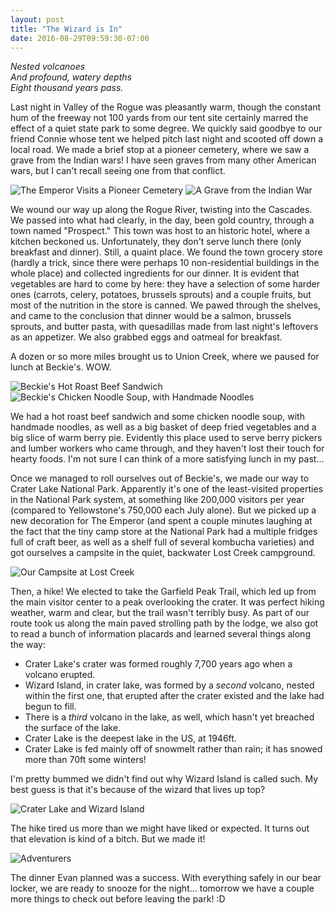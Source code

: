 ```yaml
---
layout: post
title: "The Wizard is In"
date: 2016-08-29T09:59:30-07:00
---
```


<i>Nested volcanoes<br/>
And profound, watery depths<br/>
Eight thousand years pass.</i>

Last night in Valley of the Rogue was pleasantly warm, though the constant hum of the freeway not 100 yards from our tent site certainly marred the effect of a quiet state park to some degree. We quickly said goodbye to our friend Connie whose tent we helped pitch last night and scooted off down a local road. We made a brief stop at a pioneer cemetery, where we saw a grave from the Indian wars! I have seen graves from many other American wars, but I can't recall seeing one from that conflict.

![The Emperor Visits a Pioneer Cemetery](https://lh3.googleusercontent.com/D8JnZ2ljQQwn0hOJngKpZq81cYc7QUtVj92Vj7YVuLdjupP-C1Hii_ZcOLWEXlZmSqocOlpPoRT9SCpxwsvx-m4lY_Z2k9QfREk7b22iiW05MDNfjb2o_nYYoPllooNR9KBXMfvvk6AWlpmwZBDBx0A-w57dP6JyTyS5kRlCMi5o-kmT52XFvivgywNpalDXfjNu4QI4smpJqb7Hy1p0732Nislpn1_1nx1hYMq8lpEJp-NlczgeB_XgFElKXkxmWhK68A-jc4bMk2i9BJqNe2KO1iafKZFvWi6DoUy0XAMGKyTEmuTOOKYyPa6SMF54Z6NPKmeWn84Scwse_VMtdF_dr7kjq4mq1onOSuzJJWfwKauS9AGoiCZAOKw1Vi1PEYvmjPV85tvNYsQ1Cf7hehM-gdvP65V92Kd7uZkZVLsgwoUWDJ2nOlRd9LPRbALdFxrAPtW5dscpOX0YJOspVqr_VXX1L-UzGOIReCelsFbl530AwvRGgPFik0P-SzLVziQjCkE-ZFQbsNiZJcsHDYX8In3thHzVzlADiDvvlWbmM-yTNH51qxFC44bYQhJ-GtoYVlz2pii7jzC7zfZf8ZzsimEtlgGx96U58y1olpZvxtyK9w=w1486-h842-no "The Emperor Visits a Pioneer Cemetery")
![A Grave from the Indian War](https://lh3.googleusercontent.com/uLjLLiPr05rMC-ta2sBKruG7EBqN6iy1ybfCH3ZdPv_zXaDqEQCl6lwdmNfqgWm2jRv0giPzFg_ofM6Kzd3qwlB3sPOni_oZvrc-HkLqmF7LgEJn22V6yZbprYzBpPhxTy0WITUsa4ufOD4A_TSyR8NEQmUv7EeArmzmysEsknRrTWVVgVPjz1bwzYGbMraKwNqfW6znKmmPWRuHc6oNLbUJYx506997npJNKC7CMPQdDZ2NGAj3s321hoZ-x8bjticePxSPKTltg9oifccrNn6826bYwmAzKXU_l6wuZE62ZZmQ42Ee1iddWRY_opDJ9H2krr7t_wzCN2mf9saLlYV5yV2W2jPeBFfdnvm5CmGX3A9bR3K_xAJm1ArAiOWs-SbQYhxhy3TBbH8Eqy65oKduhEFSahTdy6RYQVXN1UIkMscw5WNtRegB2-9yliSqyR5ZPyjUSnv0ME1bkLDTB4PWlhPn3Kvb8lff7Hy0F5fq1g3qZQhsL2Xd-5F6g1435TqxOFG-sAfYckK0S-ywEYOasvI8esBUcEHNn5wGmRYinCg9O0jbaQmo_2giALrz6HE75f7q8b9B1ezBIMogmBDfh3CSmA6BA4Zzvb_QX4MKhHh4LQ=w1486-h842-no "A Grave from the Indian War")

We wound our way up along the Rogue River, twisting into the Cascades. We passed into what had clearly, in the day, been gold country, through a town named "Prospect." This town was host to an historic hotel, where a kitchen beckoned us. Unfortunately, they don't serve lunch there (only breakfast and dinner). Still, a quaint place. We found the town grocery store (hardly a trick, since there were perhaps 10 non-residential buildings in the whole place) and collected ingredients for our dinner. It is evident that vegetables are hard to come by here: they have a selection of some harder ones (carrots, celery, potatoes, brussels sprouts) and a couple fruits, but most of the nutrition in the store is canned. We pawed through the shelves, and came to the conclusion that dinner would be a salmon, brussels sprouts, and butter pasta, with quesadillas made from last night's leftovers as an appetizer. We also grabbed eggs and oatmeal for breakfast.

A dozen or so more miles brought us to Union Creek, where we paused for lunch at Beckie's. WOW.

![Beckie's Hot Roast Beef Sandwich](https://lh3.googleusercontent.com/VXV1nK51t0rJ8eMbNkD3zbv9t_fdCndnQTY3Q8s_utUXZx2-sCWHdow3aStYEZWM5lgLehzenJZGQSCzN6UK0u5-0Kxtbwk9a4XoWsLpKbqZs_3Ciov5Uqdjo1Ut-kt4hyjkozqq1AXHK1-yb7sMocfUY3Lnx0C3gjT4ylcOFYl-IfMGL_sNB4g9cITui9PYPmQo5CY7xThFAKw0TaOD22ygRvgf8nxbDjP1l5YlshaDQwTJXOuqF18qZraHyabbohiOIwo_9dTeHx3teipFcPPvnaK-V1mHLkAG15VsS1_Xgnopb_a03GWvDjNkoeF-xcMMu6qM_bKJvUZrRO3V4ircP7MhYsI3dGhJK9sL0YF2r_ldtNethz9KY5CCMeVVGY-i5niHjoy_3DE5PTw0MhjYTneJXlFIg3NLYdAfp66D57G3Sge3IcV_sIFKvby4W4HfxJLXa0ogpAq6aDMRhtnOjw4HLl_Xr5WffH-Qj3IKElcE-BlzZ0VOU2PC0FByjQIL3j1_lzZwT4vdoaM7wIS45zgPk_2K650xBxbJXvIKQlC4EQZ3wocSciQ9Ch6pk-hQDFlg8h47X1DFlaMp9EDp9XPQGztvqgItqbwU3dIDlSnoMw=w1486-h842-no "Beckie's Hot Roast Beef Sandwich")
![Beckie's Chicken Noodle Soup, with Handmade Noodles](https://lh3.googleusercontent.com/iQsIqFK_wb7JuwNj53OwvU3PkuNY-qPd0uX4JS10qm7bouah3Oi4RavIOuW0fWLyDCOZQvGKhtYOtwSAocOfxdhmfXQqfEdl2nEytVXpm_ekIzDw4XHhBumFw1zov0P2JMUIcqUBnR2hMPraDOtx60tknWGUcmDRnfa369kR8I3Gkmm_U3d5DQNNccuxXRdg3QAswvyzUlz9PUvFbv_q_wXf9JjN1nK_RpQGpcIaPmBdd7GoBFrXsZ2y-65qikMRSGI9g8nDLqTx00spa2c1C-qAsL49dDMQTxAWasYeiFMNclCYrjVE27Ee1ri3Id6Wp89OF3cii6aEcKVds4X3wyaLHkece4cdkVwED6ruDQHM9pTXR5ulva1cFTDJb--um1kTFYwQ7iNF4eV7QUATmWngkyj5ppx7bUHgPhOqFwyXtkoFDqcwfKblxlq3RDbz0X81X9K1GQInCN6u_UNC9AqOFMdRND3VAwcV8OX-ePqAWtgTfDDf3HKwCw0AQeOt2deB7EC2KmufqQ2BQaDA0mWEPzlG3vSSjK1F8fuaS1RNlA0owRVkSfCcDn26o5t9ORG4Df9p6YhUvAM6FqxJ_-FZt6GNMAnpI7-SamwwnO7r02jlNg=w1486-h842-no "Beckie's Chicken Noodle Soup, with Handmade Noodles")

We had a hot roast beef sandwich and some chicken noodle soup, with handmade noodles, as well as a big basket of deep fried vegetables and a big slice of warm berry pie. Evidently this place used to serve berry pickers and lumber workers who came through, and they haven't lost their touch for hearty foods. I'm not sure I can think of a more satisfying lunch in my past...

Once we managed to roll ourselves out of Beckie's, we made our way to Crater Lake National Park. Apparently it's one of the least-visited properties in the National Park system, at something like 200,000 visitors per year (compared to Yellowstone's 750,000 each July alone). But we picked up a new decoration for The Emperor (and spent a couple minutes laughing at the fact that the tiny camp store at the National Park had a multiple fridges full of craft beer, as well as a shelf full of several kombucha varieties) and got ourselves a campsite in the quiet, backwater Lost Creek campground.

![Our Campsite at Lost Creek](https://lh3.googleusercontent.com/1vAZ0Q5LUqvfbGjMKJJcxfPPFHgxL6IqXh2lXpgjiNe0R8DcPxHIefyIYf_fbSn-k8X0RpLz4Sh-5NzUllgMaXll_FUtCajvSaAncrdPxvrYen9tmnaFM1MdKo8D3DIOnrYHFjC9caS1iUhbwChwSpTTRwYG_yqvykzsCMm8w7KLDCp7uofZVs2cLp007ynF-ji39swFtBnUTCCKk4XvBCimuA9yBcDxg9qO5y_VV9f9TYQJDk15Et02hOomKJ9h_Jg_n8RT50jSS_VC0paWONfWT-zDV_43y8QdBrYk4mEDKZAAKWuPEo4h_SC_mIAmnCHvcQiOIOg0eu3G9YFhvW37vIn-sSvnU2WxJLF3Xe6uCP7ee8_wJeZrJbFoNqy8Zin3khwoyH2vj3gusmZV_Iji2DJBMwDS3v1KlnzdALDhOgOgjeV8bRNWXZwSZVSRfVfwM2NVyBjDQVV0ZeYuGQxj0i2Y_PqUKMI0yOhJdp-1-uFM3TC1WuxyPcYJBreNEW9t3XjPHWznT3eT2IOB-wMDMVtiEkG_MOxgQHoBKr151suwFaxGd0Z_0n7IRQ9yGWYoaaJZeQnZJqwd3v1MVyB8MWk8J-7jdUogP9Jf1HiNUxCHPQ=w2508-h1420-no "Our Campsite at Lost Creek")

Then, a hike! We elected to take the Garfield Peak Trail, which led up from the main visitor center to a peak overlooking the crater. It was perfect hiking weather, warm and clear, but the trail wasn't terribly busy. As part of our route took us along the main paved strolling path by the lodge, we also got to read a bunch of information placards and learned several things along the way:

* Crater Lake's crater was formed roughly 7,700 years ago when a volcano erupted.
* Wizard Island, in crater lake, was formed by a <i>second</i> volcano, nested within the first one, that erupted after the crater existed and the lake had begun to fill.
* There is a <i>third</i> volcano in the lake, as well, which hasn't yet breached the surface of the lake.
* Crater Lake is the deepest lake in the US, at 1946ft.
* Crater Lake is fed mainly off of snowmelt rather than rain; it has snowed more than 70ft some winters!

I'm pretty bummed we didn't find out why Wizard Island is called such. My best guess is that it's because of the wizard that lives up top?

![Crater Lake and Wizard Island](https://lh3.googleusercontent.com/AEzzRNMdyz1y2cCeHtz72xarECY6za98V9v3ZXJXj4vkJtm6TyP9RjyLvlrqEV88_QWpX-ARFBj-R1y6Gd-hMGNRci-MbbjKUtmZOzAn42R7DwqY5VNTW-bvjnMZhNya-5gxvAxTDlD1_kgHR0XvgaAp6R0sIvToqXhm5ePak5M7bQnwty7jsxS8Exgam2sheP5-gj500PWUMKMhjgtJFlVOD5hKDynhFxO_K3z95HOA_OYS6olMlZNC9DcQc5XMEABIXEm5TLxJHPHnsEtY1Vh_uOtXywKb0PF1qqmuTefRTF23jjgfYAimRZNCS8ZQgV16WU7XfGnKJgIYih85WXdioKyguPPDKpCYUw78G9DZD8bzrj2kx8g9z3_kV6HCmxU83-4rz3h9XdYGb080oZrWjdBDXviw40PKXZs1qomRCiREORNT40ublVchj2zE6ysFwpFAaPdmBBZeGr7Bjnbll3l53iA9wKs3Xz_mqs-Kwf0JDhWxNnyyu3KEOpskMpl0NzBzxp6tITagMmLtJ5GcKxoRkzOXq_8iyCFJwurRkVa870jO3k7l9jjODOJ0ORvoaq6uIf9n-yXOkiQulnlhdDeSOMFUF6HKkwVc74bFqz0sUg=w2508-h464-no "Crater Lake and Wizard Island")

The hike tired us more than we might have liked or expected. It turns out that elevation is kind of a bitch. But we made it!

![Adventurers](https://lh3.googleusercontent.com/wK2mRPaOYd9jnuAKud_KrlECi57NpXYrRybjF6nlqZOYDuoZxx2WX6aDjc3dlUkkUNaZh7Ns2ocG8KZDSk_MDJKf2Udr6Evkc8XEKlxiVBrBhdpn4nRNk6jlLBd1KNw1GQXia3mje7gOSQj1CO0kvfr8IFUqrjdx7SZ6EXBV3lEEc5-5mAtgzjEQmZZOMQeHZ07i-4hwgtbqkELV1J8GOBRlObaoOwgeLMERco5791VhIdI0a4vLvBgDYxaiES8lM_RmMgbyCceU0687VLQLSRCl2xv4HfYX86u7u_IpWhYBV6vHV5hp56tWYtXUfgjtSrdHsZ0kRJbxe3PwWFYqBrBUAo6bcBpQMO27lFuT27cVnGF-MVwCiIiybNJwIQrr7GQkfJnEZJWvXs-KW4DCObTTZaSk0Jp9OyA3Zwqh_hUP79UNtvGPWm38ogE2J96QdxvgLSCew52PkGiHoD7N2js0PqFgPfDLqFFK-6CzBXwfzrWJMQ4QzmK-CjbirJVizT4P4NAP0rkVbhcNh5b8GI96UzkcO8kI86bpZdfDG8ZtfsTnTe89FB0LoykqFyR0UFYG4YheO3KMkjWuc_kzANZWKyBKeMuu5q-6Zeo3oD6C6WfHmw=w2508-h1412-no "Adventurers")

The dinner Evan planned was a success. With everything safely in our bear locker, we are ready to snooze for the night... tomorrow we have a couple more things to check out before leaving the park! :D

